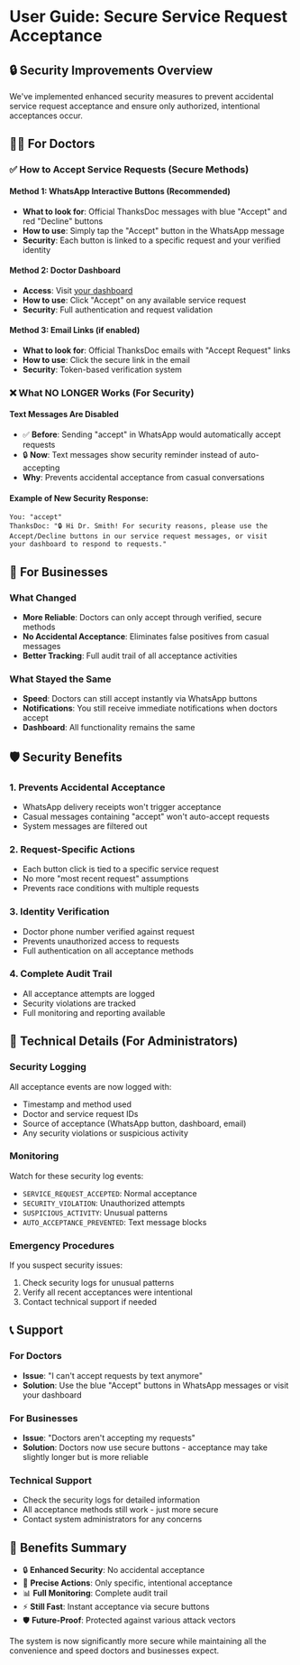 # User Guide: Secure Service Request Acceptance

## 🔒 **Security Improvements Overview**

We've implemented enhanced security measures to prevent accidental service request acceptance and ensure only authorized, intentional acceptances occur.

## 👨‍⚕️ **For Doctors**

### ✅ **How to Accept Service Requests (Secure Methods)**

#### Method 1: WhatsApp Interactive Buttons (Recommended)
- **What to look for**: Official ThanksDoc messages with blue "Accept" and red "Decline" buttons
- **How to use**: Simply tap the "Accept" button in the WhatsApp message
- **Security**: Each button is linked to a specific request and your verified identity

#### Method 2: Doctor Dashboard
- **Access**: Visit [your dashboard](${process.env.FRONTEND_DASHBOARD_URL}/doctor/dashboard)
- **How to use**: Click "Accept" on any available service request
- **Security**: Full authentication and request validation

#### Method 3: Email Links (if enabled)
- **What to look for**: Official ThanksDoc emails with "Accept Request" links
- **How to use**: Click the secure link in the email
- **Security**: Token-based verification system

### ❌ **What NO LONGER Works (For Security)**

#### Text Messages Are Disabled
- ✅ **Before**: Sending "accept" in WhatsApp would automatically accept requests
- 🔒 **Now**: Text messages show security reminder instead of auto-accepting
- **Why**: Prevents accidental acceptance from casual conversations

#### Example of New Security Response:
```
You: "accept"
ThanksDoc: "🔒 Hi Dr. Smith! For security reasons, please use the 
Accept/Decline buttons in our service request messages, or visit 
your dashboard to respond to requests."
```

## 🏢 **For Businesses**

### **What Changed**
- **More Reliable**: Doctors can only accept through verified, secure methods
- **No Accidental Acceptance**: Eliminates false positives from casual messages
- **Better Tracking**: Full audit trail of all acceptance activities

### **What Stayed the Same**
- **Speed**: Doctors can still accept instantly via WhatsApp buttons
- **Notifications**: You still receive immediate notifications when doctors accept
- **Dashboard**: All functionality remains the same

## 🛡️ **Security Benefits**

### **1. Prevents Accidental Acceptance**
- WhatsApp delivery receipts won't trigger acceptance
- Casual messages containing "accept" won't auto-accept requests
- System messages are filtered out

### **2. Request-Specific Actions**
- Each button click is tied to a specific service request
- No more "most recent request" assumptions
- Prevents race conditions with multiple requests

### **3. Identity Verification**
- Doctor phone number verified against request
- Prevents unauthorized access to requests
- Full authentication on all acceptance methods

### **4. Complete Audit Trail**
- All acceptance attempts are logged
- Security violations are tracked
- Full monitoring and reporting available

## 🔧 **Technical Details (For Administrators)**

### **Security Logging**
All acceptance events are now logged with:
- Timestamp and method used
- Doctor and service request IDs
- Source of acceptance (WhatsApp button, dashboard, email)
- Any security violations or suspicious activity

### **Monitoring**
Watch for these security log events:
- `SERVICE_REQUEST_ACCEPTED`: Normal acceptance
- `SECURITY_VIOLATION`: Unauthorized attempts
- `SUSPICIOUS_ACTIVITY`: Unusual patterns
- `AUTO_ACCEPTANCE_PREVENTED`: Text message blocks

### **Emergency Procedures**
If you suspect security issues:
1. Check security logs for unusual patterns
2. Verify all recent acceptances were intentional
3. Contact technical support if needed

## 📞 **Support**

### **For Doctors**
- **Issue**: "I can't accept requests by text anymore"
- **Solution**: Use the blue "Accept" buttons in WhatsApp messages or visit your dashboard

### **For Businesses**  
- **Issue**: "Doctors aren't accepting my requests"
- **Solution**: Doctors now use secure buttons - acceptance may take slightly longer but is more reliable

### **Technical Support**
- Check the security logs for detailed information
- All acceptance methods still work - just more secure
- Contact system administrators for any concerns

## 🚀 **Benefits Summary**

- 🔒 **Enhanced Security**: No accidental acceptance
- 🎯 **Precise Actions**: Only specific, intentional acceptance
- 📊 **Full Monitoring**: Complete audit trail
- ⚡ **Still Fast**: Instant acceptance via secure buttons
- 🛡️ **Future-Proof**: Protected against various attack vectors

The system is now significantly more secure while maintaining all the convenience and speed doctors and businesses expect.
